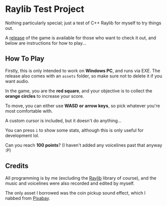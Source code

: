 # Raylib Test Project
Nothing particularly special; just a test of C++ Raylib for myself to try things out.

A [release](https://github.com/KojoBailey/raylib-test/releases/tag/1.0.0) of the game is available for those who want to check it out, and below are instructions for how to play...

## How To Play
Firstly, this is only intended to work on **Windows PC**, and runs via EXE. The release also comes with an `assets` folder, so make sure not to delete it if you want audio.

In the game, you are the **red square**, and your objective is to collect the **orange circles** to increase your score.

To move, you can either use **WASD** __or__ **arrow keys**, so pick whatever you're most comfortable with.

A custom cursor is included, but it doesn't do anything...

You can press `i` to show some stats, although this is only useful for development lol.

Can you reach **100 points**? (I haven't added any voicelines past that anyway :P)

## Credits
All programming is by me (excluding the [Raylib](https://www.raylib.com/index.html) library of course), and the music and voicelines were also recorded and edited by myself.

The only asset I borrowed was the coin pickup sound effect, which I nabbed from [Pixabay](https://pixabay.com/sound-effects/90s-game-ui-6-185099/).
